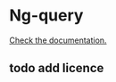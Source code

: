# Ng-query

[Check the documentation.](https://ng-angular-stack.github.io/query/)

## todo add licence
